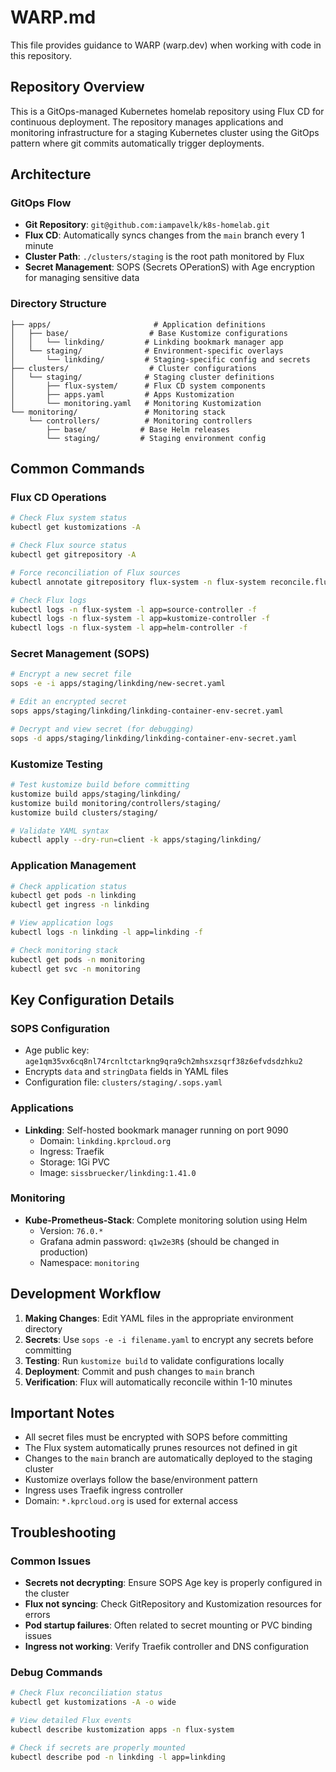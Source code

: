 # WARP.md

This file provides guidance to WARP (warp.dev) when working with code in this repository.

## Repository Overview

This is a GitOps-managed Kubernetes homelab repository using Flux CD for continuous deployment. The repository manages applications and monitoring infrastructure for a staging Kubernetes cluster using the GitOps pattern where git commits automatically trigger deployments.

## Architecture

### GitOps Flow
- **Git Repository**: `git@github.com:iampavelk/k8s-homelab.git`
- **Flux CD**: Automatically syncs changes from the `main` branch every 1 minute
- **Cluster Path**: `./clusters/staging` is the root path monitored by Flux
- **Secret Management**: SOPS (Secrets OPerationS) with Age encryption for managing sensitive data

### Directory Structure
```
├── apps/                       # Application definitions
│   ├── base/                  # Base Kustomize configurations
│   │   └── linkding/         # Linkding bookmark manager app
│   └── staging/              # Environment-specific overlays
│       └── linkding/         # Staging-specific config and secrets
├── clusters/                  # Cluster configurations
│   └── staging/              # Staging cluster definitions
│       ├── flux-system/      # Flux CD system components
│       ├── apps.yaml         # Apps Kustomization
│       └── monitoring.yaml   # Monitoring Kustomization
└── monitoring/               # Monitoring stack
    └── controllers/          # Monitoring controllers
        ├── base/            # Base Helm releases
        └── staging/         # Staging environment config
```

## Common Commands

### Flux CD Operations
```bash
# Check Flux system status
kubectl get kustomizations -A

# Check Flux source status
kubectl get gitrepository -A

# Force reconciliation of Flux sources
kubectl annotate gitrepository flux-system -n flux-system reconcile.fluxcd.io/requestedAt="$(date +%s)"

# Check Flux logs
kubectl logs -n flux-system -l app=source-controller -f
kubectl logs -n flux-system -l app=kustomize-controller -f
kubectl logs -n flux-system -l app=helm-controller -f
```

### Secret Management (SOPS)
```bash
# Encrypt a new secret file
sops -e -i apps/staging/linkding/new-secret.yaml

# Edit an encrypted secret
sops apps/staging/linkding/linkding-container-env-secret.yaml

# Decrypt and view secret (for debugging)
sops -d apps/staging/linkding/linkding-container-env-secret.yaml
```

### Kustomize Testing
```bash
# Test kustomize build before committing
kustomize build apps/staging/linkding/
kustomize build monitoring/controllers/staging/
kustomize build clusters/staging/

# Validate YAML syntax
kubectl apply --dry-run=client -k apps/staging/linkding/
```

### Application Management
```bash
# Check application status
kubectl get pods -n linkding
kubectl get ingress -n linkding

# View application logs
kubectl logs -n linkding -l app=linkding -f

# Check monitoring stack
kubectl get pods -n monitoring
kubectl get svc -n monitoring
```

## Key Configuration Details

### SOPS Configuration
- Age public key: `age1qm35vx6cq8nl74rcnltctarkng9qra9ch2mhsxzsqrf38z6efvdsdzhku2`
- Encrypts `data` and `stringData` fields in YAML files
- Configuration file: `clusters/staging/.sops.yaml`

### Applications
- **Linkding**: Self-hosted bookmark manager running on port 9090
  - Domain: `linkding.kprcloud.org`
  - Ingress: Traefik
  - Storage: 1Gi PVC
  - Image: `sissbruecker/linkding:1.41.0`

### Monitoring
- **Kube-Prometheus-Stack**: Complete monitoring solution using Helm
  - Version: `76.0.*`
  - Grafana admin password: `q1w2e3R$` (should be changed in production)
  - Namespace: `monitoring`

## Development Workflow

1. **Making Changes**: Edit YAML files in the appropriate environment directory
2. **Secrets**: Use `sops -e -i filename.yaml` to encrypt any secrets before committing
3. **Testing**: Run `kustomize build` to validate configurations locally
4. **Deployment**: Commit and push changes to `main` branch
5. **Verification**: Flux will automatically reconcile within 1-10 minutes

## Important Notes

- All secret files must be encrypted with SOPS before committing
- The Flux system automatically prunes resources not defined in git
- Changes to the `main` branch are automatically deployed to the staging cluster
- Kustomize overlays follow the base/environment pattern
- Ingress uses Traefik ingress controller
- Domain: `*.kprcloud.org` is used for external access

## Troubleshooting

### Common Issues
- **Secrets not decrypting**: Ensure SOPS Age key is properly configured in the cluster
- **Flux not syncing**: Check GitRepository and Kustomization resources for errors
- **Pod startup failures**: Often related to secret mounting or PVC binding issues
- **Ingress not working**: Verify Traefik controller and DNS configuration

### Debug Commands
```bash
# Check Flux reconciliation status
kubectl get kustomizations -A -o wide

# View detailed Flux events
kubectl describe kustomization apps -n flux-system

# Check if secrets are properly mounted
kubectl describe pod -n linkding -l app=linkding
```
